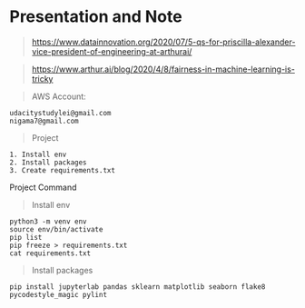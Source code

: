 # Presentation and Note

> https://www.datainnovation.org/2020/07/5-qs-for-priscilla-alexander-vice-president-of-engineering-at-arthurai/

> https://www.arthur.ai/blog/2020/4/8/fairness-in-machine-learning-is-tricky


>AWS Account:
```
udacitystudylei@gmail.com
nigama7@gmail.com
```


>Project
```
1. Install env
2. Install packages
3. Create requirements.txt 
```


Project Command 
>Install env
```
python3 -m venv env
source env/bin/activate
pip list
pip freeze > requirements.txt
cat requirements.txt
```


>Install packages
```
pip install jupyterlab pandas sklearn matplotlib seaborn flake8 pycodestyle_magic pylint
```

